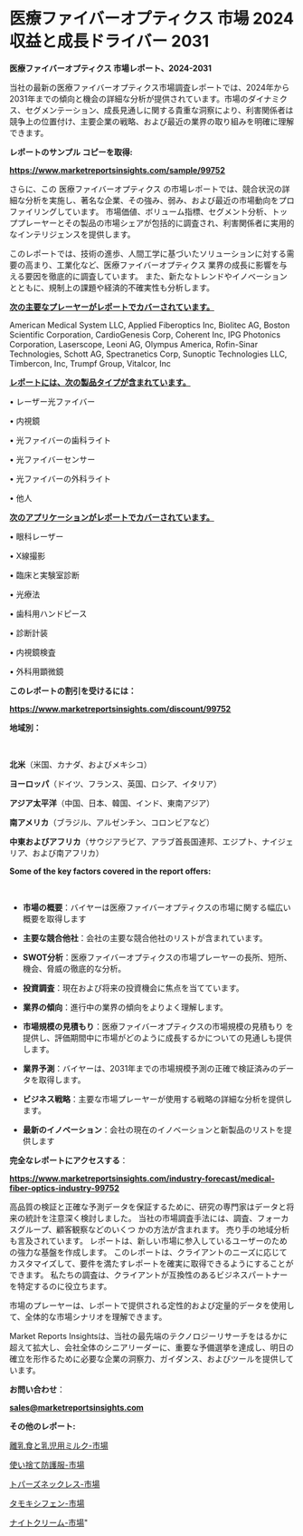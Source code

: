 # 医療ファイバーオプティクス 市場 2024 収益と成長ドライバー 2031

<strong>医療ファイバーオプティクス 市場レポート、2024-2031</strong>

当社の最新の医療ファイバーオプティクス市場調査レポートでは、2024年から2031年までの傾向と機会の詳細な分析が提供されています。市場のダイナミクス、セグメンテーション、成長見通しに関する貴重な洞察により、利害関係者は競争上の位置付け、主要企業の戦略、および最近の業界の取り組みを明確に理解できます。



<strong>レポートのサンプル コピーを取得:</strong> <a href=https://www.marketreportsinsights.com/sample/99752>

<strong><u>https://www.marketreportsinsights.com/sample/99752</u></strong></a>

さらに、この 医療ファイバーオプティクス の市場レポートでは、競合状況の詳細な分析を実施し、著名な企業、その強み、弱み、および最近の市場動向をプロファイリングしています。 市場価値、ボリューム指標、セグメント分析、トッププレーヤーとその製品の市場シェアが包括的に調査され、利害関係者に実用的なインテリジェンスを提供します。

このレポートでは、技術の進歩、人間工学に基づいたソリューションに対する需要の高まり、工業化など、医療ファイバーオプティクス 業界の成長に影響を与える要因を徹底的に調査しています。 また、新たなトレンドやイノベーションとともに、規制上の課題や経済的不確実性も分析します。



<strong><u>次の主要なプレーヤーがレポートでカバーされています。</u></strong>

American Medical System LLC, Applied Fiberoptics Inc, Biolitec AG, Boston Scientific Corporation, CardioGenesis Corp, Coherent Inc, IPG Photonics Corporation, Laserscope, Leoni AG, Olympus America, Rofin-Sinar Technologies, Schott AG, Spectranetics Corp, Sunoptic Technologies LLC, Timbercon, Inc, Trumpf Group, Vitalcor, Inc



<strong><u><b>レポートには、次の製品タイプが含まれています。</b></u></strong>

• レーザー光ファイバー

• 内視鏡

• 光ファイバーの歯科ライト

• 光ファイバーセンサー

• 光ファイバーの外科ライト

• 他人



<strong><u><b>次のアプリケーションがレポートでカバーされています。</b></u></strong>

• 眼科レーザー

• X線撮影

• 臨床と実験室診断

• 光療法

• 歯科用ハンドピース

• 診断計装

• 内視鏡検査

• 外科用顕微鏡



<strong><b>このレポートの割引を受けるには：</b></strong>

<a href=https://www.marketreportsinsights.com/discount/99752>

<strong><u>https://www.marketreportsinsights.com/discount/99752</u></strong></a>



<strong>地域別：</strong>

<strong> </strong>



<strong>北米</strong>（米国、カナダ、およびメキシコ）



<strong>ヨーロッパ</strong>（ドイツ、フランス、英国、ロシア、イタリア）



<strong>アジア太平洋</strong>（中国、日本、韓国、インド、東南アジア）



<strong>南アメリカ</strong>（ブラジル、アルゼンチン、コロンビアなど）



<strong>中東およびアフリカ</strong>（サウジアラビア、アラブ首長国連邦、エジプト、ナイジェリア、および南アフリカ）



<strong>Some of the key factors covered in the report offers:</strong>

<strong> </strong>
<ul>
  <li>

<strong>市場の概要</strong>：バイヤーは医療ファイバーオプティクスの市場に関する幅広い概要を取得します</li>
  <li>

<strong>主要な競合他社</strong>：会社の主要な競合他社のリストが含まれています。</li>
  <li>

<strong>SWOT分析</strong>：医療ファイバーオプティクスの市場プレーヤーの長所、短所、機会、脅威の徹底的な分析。</li>
  <li>

<strong>投資調査</strong>：現在および将来の投資機会に焦点を当てています。</li>
  <li>

<strong>業界の傾向</strong>：進行中の業界の傾向をよりよく理解します。</li>
  <li>

<strong>市場規模の見積もり</strong>：医療ファイバーオプティクスの市場規模の見積もり を提供し、評価期間中に市場がどのように成長するかについての見通しも提供します。</li>
  <li>

<strong>業界予測</strong>：バイヤーは、2031年までの市場規模予測の正確で検証済みのデータを取得します。</li>
  <li>

<strong>ビジネス戦略</strong>：主要な市場プレーヤーが使用する戦略の詳細な分析を提供します。</li>
  <li>

<strong>最新のイノベーション</strong>：会社の現在のイノベーションと新製品のリストを提供します</li>
</ul>


<strong>完全なレポートにアクセスする</strong>：

<a href=https://www.marketreportsinsights.com/industry-forecast/medical-fiber-optics-industry-99752>

<strong><u>https://www.marketreportsinsights.com/industry-forecast/medical-fiber-optics-industry-99752</u></strong></a>

高品質の検証と正確な予測データを保証するために、研究の専門家はデータと将来の統計を注意深く検討しました。 当社の市場調査手法には、調査、フォーカスグループ、顧客観察などのいくつ かの方法が含まれます。 売り手の地域分析も言及されています。 レポートは、新しい市場に参入しているユーザーのための強力な基盤を作成します。 このレポートは、クライアントのニーズに応じてカスタマイズして、要件を満たすレポートを確実に取得できるようにすることができます。 私たちの調査は、クライアントが互換性のあるビジネスパートナーを特定するのに役立ちます。

市場のプレーヤーは、レポートで提供される定性的および定量的データを使用して、全体的な市場シナリオを理解できます。

Market Reports Insightsは、当社の最先端のテクノロジーリサーチをはるかに超えて拡大し、会社全体のシニアリーダーに、重要な予備選挙を達成し、明日の確立を形作るために必要な企業の洞察力、ガイダンス、およびツールを提供しています。



<strong><b>お問い合わせ</b></strong>：

<a href=mailto:sales@marketreportsinsights.com>

<strong><u>sales@marketreportsinsights.com</u></strong></a>



<strong>その他のレポート:</strong>

<a href=https://www.linkedin.com/pulse/離乳食と乳児用ミルク-市場-2023-最新の-cagr-および成長分析-2030-pr-news-hub-hw80c/>離乳食と乳児用ミルク-市場</a>

<a href=https://www.linkedin.com/pulse/使い捨て防護服-市場-2023-swot-分析と最新イノベーション-2030-aos5f/>使い捨て防護服-市場</a>

<a href=https://www.linkedin.com/pulse/トパーズネックレス-市場-2023-swot-分析と成長率-2030-9riwf/>トパーズネックレス-市場</a>

<a href=https://www.linkedin.com/pulse/タモキシフェン-市場-2030-年までの需要に焦点を当てた-2023-年調査レポート-f8ctf/>タモキシフェン-市場</a>

<a href=https://www.linkedin.com/pulse/ナイトクリーム-市場-2023-推進要因と成長機会-2030-data-dive-discoveries-24-analysis-xqfmf/>ナイトクリーム-市場</a>"
